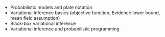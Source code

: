 -   Probabilistic models and plate notation
-   Variational inference basics (objective function, Evidence lower bound, mean field assumption)   
-   Black-box variational inference
-   Variational inference and probabilistic programming